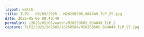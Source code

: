 ```yaml
---
layout: watch
title: TLP2 - 05/05/2025 - M20250505_084049_TLP_2T.jpg
date: 2025-05-05 08:40:49
permalink: /2025/05/05/watch/M20250505_084049_TLP_2
capture: TLP2/2025/202505/20250504/M20250505_084049_TLP_2T.jpg
---
```

